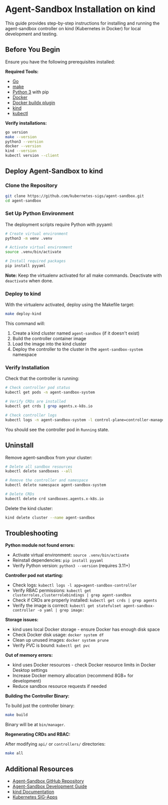 # Agent-Sandbox Installation on kind

This guide provides step-by-step instructions for installing and running the agent-sandbox controller on kind (Kubernetes in Docker) for local development and testing.

## Before You Begin

Ensure you have the following prerequisites installed:

**Required Tools:**
- [Go](https://golang.org/doc/install)
- [make](https://www.gnu.org/software/make/)
- [Python 3](https://www.python.org/downloads/) with pip
- [Docker](https://docs.docker.com/get-docker/)
- [Docker buildx plugin](https://github.com/docker/buildx?tab=readme-ov-file#installing)
- [kind](https://kind.sigs.k8s.io/docs/user/quick-start/#installation)
- [kubectl](https://kubernetes.io/docs/tasks/tools/install-kubectl/)

**Verify installations:**
```bash
go version
make --version
python3 --version
docker --version
kind --version
kubectl version --client
```

## Deploy Agent-Sandbox to kind

### Clone the Repository

```bash
git clone https://github.com/kubernetes-sigs/agent-sandbox.git
cd agent-sandbox
```

### Set Up Python Environment

The deployment scripts require Python with pyyaml:

```bash
# Create virtual environment
python3 -m venv .venv

# Activate virtual environment
source .venv/bin/activate

# Install required packages
pip install pyyaml
```

**Note:** Keep the virtualenv activated for all make commands. Deactivate with `deactivate` when done.

### Deploy to kind

With the virtualenv activated, deploy using the Makefile target:

```bash
make deploy-kind
```

This command will:
1. Create a kind cluster named `agent-sandbox` (if it doesn't exist)
2. Build the controller container image
3. Load the image into the kind cluster
4. Deploy the controller to the cluster in the `agent-sandbox-system` namespace

### Verify Installation

Check that the controller is running:

```bash
# Check controller pod status
kubectl get pods -n agent-sandbox-system

# Verify CRDs are installed
kubectl get crds | grep agents.x-k8s.io

# Check controller logs
kubectl logs -n agent-sandbox-system -l control-plane=controller-manager -f
```

You should see the controller pod in `Running` state.

## Uninstall

Remove agent-sandbox from your cluster:

```bash
# Delete all sandbox resources
kubectl delete sandboxes --all

# Remove the controller and namespace
kubectl delete namespace agent-sandbox-system

# Delete CRDs
kubectl delete crd sandboxes.agents.x-k8s.io
```

Delete the kind cluster:

```bash
kind delete cluster --name agent-sandbox
```

## Troubleshooting

**Python module not found errors:**
- Activate virtual environment: `source .venv/bin/activate`
- Reinstall dependencies: `pip install pyyaml`
- Verify Python version: `python3 --version` (requires 3.11+)

**Controller pod not starting:**
- Check logs: `kubectl logs -l app=agent-sandbox-controller`
- Verify RBAC permissions: `kubectl get clusterroles,clusterrolebindings | grep agent-sandbox`
- Check if CRDs are properly installed: `kubectl get crds | grep agents`
- Verify the image is correct: `kubectl get statefulset agent-sandbox-controller -o yaml | grep image:`

**Storage issues:**
- kind uses local Docker storage - ensure Docker has enough disk space
- Check Docker disk usage: `docker system df`
- Clean up unused images: `docker system prune`
- Verify PVC is bound: `kubectl get pvc`

**Out of memory errors:**
- kind uses Docker resources - check Docker resource limits in Docker Desktop settings
- Increase Docker memory allocation (recommend 8GB+ for development)
- Reduce sandbox resource requests if needed

**Building the Controller Binary:**

To build just the controller binary:

```bash
make build
```

Binary will be at `bin/manager`.

**Regenerating CRDs and RBAC:**

After modifying `api/` or `controllers/` directories:

```bash
make all
```

## Additional Resources

- [Agent-Sandbox GitHub Repository](https://github.com/kubernetes-sigs/agent-sandbox)
- [Agent-Sandbox Development Guide](https://github.com/kubernetes-sigs/agent-sandbox/blob/main/docs/development.md)
- [kind Documentation](https://kind.sigs.k8s.io/)
- [Kubernetes SIG-Apps](https://github.com/kubernetes/community/tree/master/sig-apps)